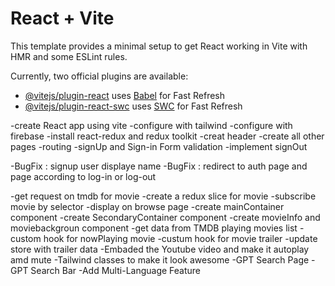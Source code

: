 # React + Vite

This template provides a minimal setup to get React working in Vite with HMR and some ESLint rules.

Currently, two official plugins are available:

- [@vitejs/plugin-react](https://github.com/vitejs/vite-plugin-react/blob/main/packages/plugin-react/README.md) uses [Babel](https://babeljs.io/) for Fast Refresh
- [@vitejs/plugin-react-swc](https://github.com/vitejs/vite-plugin-react-swc) uses [SWC](https://swc.rs/) for Fast Refresh


-create React app using vite 
-configure with tailwind
-configure with firebase
-install react-redux and redux toolkit 
-creat header
-create all other pages 
-routing 
-signUp and Sign-in Form validation 
-implement signOut 

-BugFix : signup user displaye name
-BugFix : redirect to auth page and page according to log-in or log-out

-get request on tmdb for movie
-create a redux slice for movie
-subscribe movie by selector 
-display on browse page 
-create mainContainer component
-create SecondaryContainer component
-create movieInfo and moviebackgroun  component
-get data from TMDB playing movies list 
-custom hook for nowPlaying movie
-custum hook for movie trailer 
-update store with trailer data 
-Embaded the Youtube video and make it autoplay amd mute 
-Tailwind classes to make it look awesome
-GPT Search Page 
-GPT Search Bar
-Add Multi-Language Feature  
